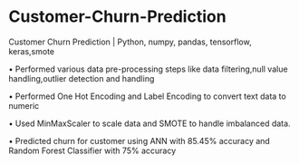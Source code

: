 # Customer-Churn-Prediction
Customer Churn Prediction | Python, numpy, pandas, tensorflow, keras,smote

• Performed various data pre-processing steps like data filtering,null value handling,outlier detection and handling

• Performed One Hot Encoding and Label Encoding to convert text data to numeric

• Used MinMaxScaler to scale data and SMOTE to handle imbalanced data.

• Predicted churn for customer using ANN with 85.45% accuracy and Random Forest Classifier with 75% accuracy
